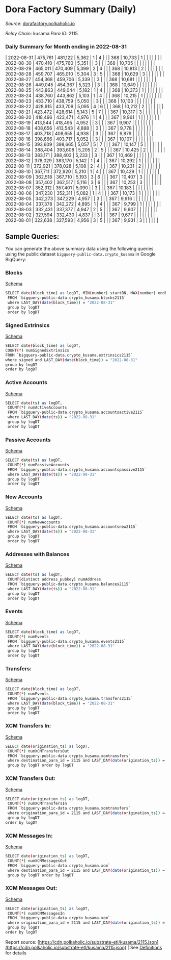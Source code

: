 # Dora Factory Summary (Daily)

_Source_: [dorafactory.polkaholic.io](https://dorafactory.polkaholic.io)

*Relay Chain*: kusama
*Para ID*: 2115



### Daily Summary for Month ending in 2022-08-31


| 2022-08-31 | 475,761 | 481,122 | 5,362 | 1 | 4 |  |  | 368 | 10,733 | 1  |   |   |  |  |  |
| 2022-08-30 | 470,410 | 475,760 | 5,351 |  | 3 |  |  | 368 | 10,705 |   |   |   |  |  |  |
| 2022-08-29 | 465,011 | 470,409 | 5,399 | 2 | 4 |  |  | 368 | 10,813 | 2  |   |   |  |  |  |
| 2022-08-28 | 459,707 | 465,010 | 5,304 | 3 | 5 |  |  | 368 | 10,629 | 3  |   |   |  |  |  |
| 2022-08-27 | 454,368 | 459,706 | 5,339 |  | 3 |  |  | 368 | 10,681 |   |   |   |  |  |  |
| 2022-08-26 | 449,045 | 454,367 | 5,323 |  | 3 |  |  | 368 | 10,649 |   |   |   |  |  |  |
| 2022-08-25 | 443,863 | 449,044 | 5,182 | 1 | 4 |  |  | 368 | 10,373 | 1  |   |   |  |  |  |
| 2022-08-24 | 438,760 | 443,862 | 5,103 | 1 | 4 |  |  | 368 | 10,215 | 1  |   |   |  |  |  |
| 2022-08-23 | 433,710 | 438,759 | 5,050 |  | 3 |  |  | 368 | 10,103 |   |   |   |  |  |  |
| 2022-08-22 | 428,615 | 433,709 | 5,095 | 4 | 6 |  |  | 368 | 10,212 | 2  |   |   |  |  |  |
| 2022-08-21 | 423,472 | 428,614 | 5,143 | 5 | 7 |  |  | 367 | 10,317 | 3  |   |   |  |  |  |
| 2022-08-20 | 418,496 | 423,471 | 4,976 | 1 | 4 |  |  | 367 | 9,961 | 1  |   |   |  |  |  |
| 2022-08-19 | 413,544 | 418,495 | 4,952 |  | 3 |  |  | 367 | 9,907 |   |   |   |  |  |  |
| 2022-08-18 | 408,656 | 413,543 | 4,888 |  | 3 |  |  | 367 | 9,778 |   |   |   |  |  |  |
| 2022-08-17 | 403,718 | 408,655 | 4,938 |  | 3 |  |  | 367 | 9,879 |   |   |   |  |  |  |
| 2022-08-16 | 398,666 | 403,717 | 5,052 |  | 3 |  |  | 367 | 10,107 |   |   |   |  |  |  |
| 2022-08-15 | 393,609 | 398,665 | 5,057 | 5 | 7 |  |  | 367 | 10,147 | 5  |   |   |  |  |  |
| 2022-08-14 | 388,404 | 393,608 | 5,205 | 2 | 5 |  |  | 367 | 10,425 | 2  |   |   |  |  |  |
| 2022-08-13 | 383,171 | 388,403 | 5,233 |  | 3 |  |  | 367 | 10,469 |   |   |   |  |  |  |
| 2022-08-12 | 378,029 | 383,170 | 5,142 | 1 | 4 |  |  | 367 | 10,292 | 1  |   |   |  |  |  |
| 2022-08-11 | 372,921 | 378,028 | 5,108 | 2 | 4 |  |  | 367 | 10,231 | 2  |   |   |  |  |  |
| 2022-08-10 | 367,711 | 372,920 | 5,210 | 1 | 4 |  |  | 367 | 10,429 | 1  |   |   |  |  |  |
| 2022-08-09 | 362,518 | 367,710 | 5,193 | 3 | 6 |  |  | 367 | 10,407 | 3  |   |   |  |  |  |
| 2022-08-08 | 357,402 | 362,517 | 5,116 | 3 | 6 |  |  | 367 | 10,253 | 3  |   |   |  |  |  |
| 2022-08-07 | 352,312 | 357,401 | 5,090 |  | 3 |  |  | 367 | 10,183 |   |   |   |  |  |  |
| 2022-08-06 | 347,230 | 352,311 | 5,082 | 1 | 4 |  |  | 367 | 10,173 | 1  |   |   |  |  |  |
| 2022-08-05 | 342,273 | 347,229 | 4,957 |  | 3 |  |  | 367 | 9,916 |   |   |   |  |  |  |
| 2022-08-04 | 337,378 | 342,272 | 4,895 | 1 | 4 |  |  | 367 | 9,799 | 1  |   |   |  |  |  |
| 2022-08-03 | 332,431 | 337,377 | 4,947 | 2 | 5 |  |  | 367 | 9,907 |   |   |   |  |  |  |
| 2022-08-02 | 327,594 | 332,430 | 4,837 |  | 3 |  |  | 367 | 9,677 |   |   |   |  |  |  |
| 2022-08-01 | 322,638 | 327,593 | 4,956 | 3 | 5 |  |  | 367 | 9,931 | 3  |   |   |  |  |  |

## Sample Queries:
You can generate the above summary data using the following queries using the public dataset `bigquery-public-data.crypto_kusama` in Google BigQuery:


### Blocks 

[Schema](https://github.com/colorfulnotion/substrate-etl/blob/main/schema/blocks.json)

```bash
SELECT date(block_time) as logDT, MIN(number) startBN, MAX(number) endBN, COUNT(*) numBlocks 
 FROM `bigquery-public-data.crypto_kusama.blocks2115`  
 where LAST_DAY(date(block_time)) = "2022-08-31" 
 group by logDT 
 order by logDT
```

### Signed Extrinsics 

[Schema](https://github.com/colorfulnotion/substrate-etl/blob/main/schema/extrinsics.json)

```bash
SELECT date(block_time) as logDT, 
COUNT(*) numSignedExtrinsics 
FROM `bigquery-public-data.crypto_kusama.extrinsics2115`  
where signed and LAST_DAY(date(block_time)) = "2022-08-31" 
group by logDT 
order by logDT
```

### Active Accounts 

[Schema](https://github.com/colorfulnotion/substrate-etl/blob/main/schema/accountsactive.json)

```bash
SELECT date(ts) as logDT, 
 COUNT(*) numActiveAccounts 
 FROM `bigquery-public-data.crypto_kusama.accountsactive2115` 
 where LAST_DAY(date(ts)) = "2022-08-31" 
 group by logDT 
 order by logDT
```

### Passive Accounts 

[Schema](https://github.com/colorfulnotion/substrate-etl/blob/main/schema/accountspassive.json)

```bash
SELECT date(ts) as logDT, 
 COUNT(*) numPassiveAccounts 
 FROM `bigquery-public-data.crypto_kusama.accountspassive2115` 
 where LAST_DAY(date(ts)) = "2022-08-31" 
 group by logDT 
 order by logDT
```

### New Accounts 

[Schema](https://github.com/colorfulnotion/substrate-etl/blob/main/schema/accountsnew.json)

```bash
SELECT date(ts) as logDT, 
 COUNT(*) numNewAccounts 
 FROM `bigquery-public-data.crypto_kusama.accountsnew2115` 
 where LAST_DAY(date(ts)) = "2022-08-31" 
 group by logDT
 order by logDT
```

### Addresses with Balances 

[Schema](https://github.com/colorfulnotion/substrate-etl/blob/main/schema/balances.json)

```bash
SELECT date(ts) as logDT,
 COUNT(distinct address_pubkey) numAddress 
 FROM `bigquery-public-data.crypto_kusama.balances2115` 
 where LAST_DAY(date(ts)) = "2022-08-31" 
 group by logDT 
 order by logDT
```

### Events 

[Schema](https://github.com/colorfulnotion/substrate-etl/blob/main/schema/events.json)

```bash
SELECT date(block_time) as logDT, 
 COUNT(*) numEvents 
 FROM `bigquery-public-data.crypto_kusama.events2115` 
 where LAST_DAY(date(block_time)) = "2022-08-31" 
 group by logDT 
 order by logDT
```

### Transfers:

[Schema](https://github.com/colorfulnotion/substrate-etl/blob/main/schema/transfers.json)

```bash
SELECT date(block_time) as logDT, 
 COUNT(*) numEvents 
 FROM `bigquery-public-data.crypto_kusama.transfers2115` 
 where LAST_DAY(date(block_time)) = "2022-08-31" 
 group by logDT 
 order by logDT
```

### XCM Transfers In: 

[Schema](https://github.com/colorfulnotion/substrate-etl/blob/main/schema/xcmtransfers.json)

```bash
SELECT date(origination_ts) as logDT, 
 COUNT(*) numXCMTransfersOut 
 FROM `bigquery-public-data.crypto_kusama.xcmtransfers` 
 where destination_para_id = 2115 and LAST_DAY(date(origination_ts)) = "2022-08-31" 
 group by logDT order by logDT
```

### XCM Transfers Out: 

[Schema](https://github.com/colorfulnotion/substrate-etl/blob/main/schema/xcmtransfers.json)

```bash
SELECT date(origination_ts) as logDT, 
 COUNT(*) numXCMTransfersIn 
 FROM `bigquery-public-data.crypto_kusama.xcmtransfers` 
 where origination_para_id = 2115 and LAST_DAY(date(origination_ts)) = "2022-08-31" 
 group by logDT 
order by logDT
```

### XCM Messages In: 

[Schema](https://github.com/colorfulnotion/substrate-etl/blob/main/schema/xcm.json)

```bash
SELECT date(origination_ts) as logDT, 
 COUNT(*) numXCMMessagesOut 
 FROM `bigquery-public-data.crypto_kusama.xcm` 
 where destination_para_id = 2115 and LAST_DAY(date(origination_ts)) = "2022-08-31" 
 group by logDT order by logDT
```

### XCM Messages Out: 

[Schema](https://github.com/colorfulnotion/substrate-etl/blob/main/schema/xcm.json)

```bash
SELECT date(origination_ts) as logDT, 
 COUNT(*) numXCMMessagesIn 
 FROM `bigquery-public-data.crypto_kusama.xcm` 
 where origination_para_id = 2115 and LAST_DAY(date(origination_ts)) = "2022-08-31" 
 group by logDT 
order by logDT
```


Report source: [https://cdn.polkaholic.io/substrate-etl/kusama/2115.json](https://cdn.polkaholic.io/substrate-etl/kusama/2115.json) | See [Definitions](/DEFINITIONS.md) for details
